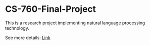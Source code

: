 # CS-760-Final-Project

This is a research project implementing natural language processing technology.

See more details: [Link](https://github.com/Hakump/Danmaku-Sentiment-and-Viewer-Activity/wiki)
